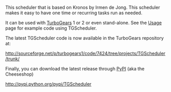 This scheduler that is based on Kronos by Irmen de Jong. This scheduler makes it easy to have one time or recurring tasks run as needed.

It can be used with [TurboGears](http://turbogears.org) 1 or 2 or even stand-alone. See the [Usage](Usage.md) page for example code using TGScheduler.

The latest TGScheduler code is now available in the TurboGears repository at:

http://sourceforge.net/p/turbogears1/code/7424/tree/projects/TGScheduler/trunk/

Finally, you can download the latest release through [PyPI](http://pypi.python.org/pypi) (aka the Cheeseshop)

http://pypi.python.org/pypi/TGScheduler